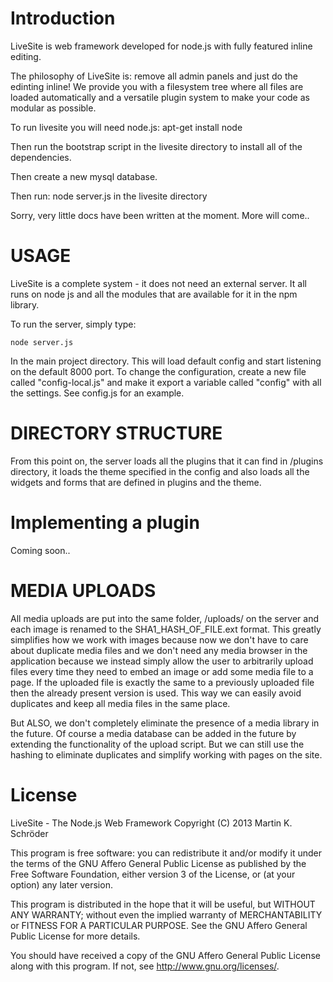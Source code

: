 Introduction
============

LiveSite is web framework developed for node.js with fully featured inline editing. 

The philosophy of LiveSite is: remove all admin panels and just do the edinting inline! We provide you with a filesystem tree where all files are loaded automatically and a versatile plugin system to make your code as modular as possible. 

To run livesite you will need node.js: 
	apt-get install node

Then run the bootstrap script in the livesite directory to install all of the dependencies. 

Then create a new mysql database. 

Then run: 
node server.js in the livesite directory

Sorry, very little docs have been written at the moment. More will come.. 

USAGE
===== 

LiveSite is a complete system - it does not need an external server. It all runs on node js and all the modules that are available for it in the npm library. 

To run the server, simply type: 
	
	node server.js 
	
In the main project directory. This will load default config and start listening on the default 8000 port. To change the configuration, create a new file called "config-local.js" and make it export a variable called "config" with all the settings. See config.js for an example. 

DIRECTORY STRUCTURE
===================

From this point on, the server loads all the plugins that it can find in /plugins directory, it loads the theme specified in the config and also loads all the widgets and forms that are defined in plugins and the theme. 

Implementing a plugin
=====================

Coming soon..
	

MEDIA UPLOADS
=============

All media uploads are put into the same folder, /uploads/ on the server and each image is renamed to the SHA1_HASH_OF_FILE.ext format. This greatly simplifies how we work with images because now we don't have to care about duplicate media files and we don't need any media browser in the application because we instead simply allow the user to arbitrarily upload files every time they need to embed an image or add some media file to a page. If the uploaded file is exactly the same to a previously uploaded file then the already present version is used. This way we can easily avoid duplicates and keep all media files in the same place. 

But ALSO, we don't completely eliminate the presence of a media library in the future. Of course a media database can be added in the future by extending the functionality of the upload script. But we can still use the hashing to eliminate duplicates and simplify working with pages on the site. 

License
=======

LiveSite - The Node.js Web Framework
Copyright (C) 2013  Martin K. Schröder

This program is free software: you can redistribute it and/or modify
it under the terms of the GNU Affero General Public License as
published by the Free Software Foundation, either version 3 of the
License, or (at your option) any later version.

This program is distributed in the hope that it will be useful,
but WITHOUT ANY WARRANTY; without even the implied warranty of
MERCHANTABILITY or FITNESS FOR A PARTICULAR PURPOSE.  See the
GNU Affero General Public License for more details.

You should have received a copy of the GNU Affero General Public License
along with this program.  If not, see <http://www.gnu.org/licenses/>.

